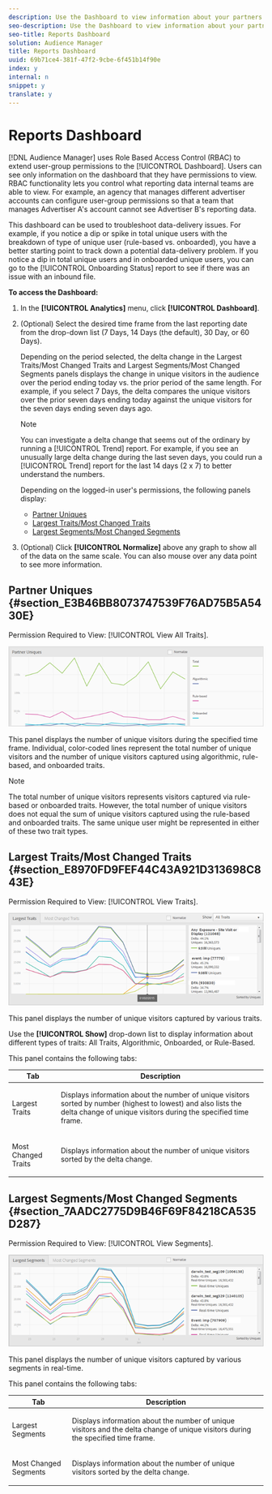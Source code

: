 ```yaml
---
description: Use the Dashboard to view information about your partners' unique visitor counts broken down by trait types and segments for a specified time frame.
seo-description: Use the Dashboard to view information about your partners' unique visitor counts broken down by trait types and segments for a specified time frame.
seo-title: Reports Dashboard
solution: Audience Manager
title: Reports Dashboard
uuid: 69b71ce4-381f-47f2-9cbe-6f451b14f90e
index: y
internal: n
snippet: y
translate: y
---
```


# Reports Dashboard

[!DNL  Audience Manager] uses Role Based Access Control (RBAC) to extend user-group permissions to the [!UICONTROL  Dashboard]. Users can see only information on the dashboard that they have permissions to view. RBAC functionality lets you control what reporting data internal teams are able to view. For example, an agency that manages different advertiser accounts can configure user-group permissions so that a team that manages Advertiser A's account cannot see Advertiser B's reporting data. 

This dashboard can be used to troubleshoot data-delivery issues. For example, if you notice a dip or spike in total unique users with the breakdown of type of unique user (rule-based vs. onboarded), you have a better starting point to track down a potential data-delivery problem. If you notice a dip in total unique users and in onboarded unique users, you can go to the [!UICONTROL  Onboarding Status] report to see if there was an issue with an inbound file. 

**To access the Dashboard:** 

1. In the **[!UICONTROL  Analytics]** menu, click **[!UICONTROL  Dashboard]**. 

1. (Optional) Select the desired time frame from the last reporting date from the drop-down list (7 Days, 14 Days (the default), 30 Day, or 60 Days). 

   Depending on the period selected, the delta change in the Largest Traits/Most Changed Traits and Largest Segments/Most Changed Segments panels displays the change in unique visitors in the audience over the period ending today vs. the prior period of the same length. For example, if you select 7 Days, the delta compares the unique visitors over the prior seven days ending today against the unique visitors for the seven days ending seven days ago. 


   >[!NOTE]
   >
   >You can investigate a delta change that seems out of the ordinary by running a [!UICONTROL  Trend] report. For example, if you see an unusually large delta change during the last seven days, you could run a [!UICONTROL  Trend] report for the last 14 days (2 x 7) to better understand the numbers. 


   Depending on the logged-in user's permissions, the following panels display: 


    * [ Partner Uniques ](../../c_features/c_analytics/c_dashboard.md#section_E3B46BB8073747539F76AD75B5A5430E)
    * [ Largest Traits/Most Changed Traits ](../../c_features/c_analytics/c_dashboard.md#section_E8970FD9FEF44C43A921D313698C843E)
    * [ Largest Segments/Most Changed Segments ](../../c_features/c_analytics/c_dashboard.md#section_7AADC2775D9B46F69F84218CA535D287)


1. (Optional) Click **[!UICONTROL  Normalize]** above any graph to show all of the data on the same scale. You can also mouse over any data point to see more information. 


## Partner Uniques {#section_E3B46BB8073747539F76AD75B5A5430E}

Permission Required to View: [!UICONTROL  View All Traits]. 

![](assets/partner_uniques.png) 

This panel displays the number of unique visitors during the specified time frame. Individual, color-coded lines represent the total number of unique visitors and the number of unique visitors captured using algorithmic, rule-based, and onboarded traits. 


>[!NOTE]
>
>The total number of unique visitors represents visitors captured via rule-based or onboarded traits. However, the total number of unique visitors does not equal the sum of unique visitors captured using the rule-based and onboarded traits. The same unique user might be represented in either of these two trait types.



## Largest Traits/Most Changed Traits {#section_E8970FD9FEF44C43A921D313698C843E}

Permission Required to View: [!UICONTROL  View Traits]. 

![](assets/largest_traits.png) 

This panel displays the number of unique visitors captured by various traits. 

Use the **[!UICONTROL  Show]** drop-down list to display information about different types of traits: All Traits, Algorithmic, Onboarded, or Rule-Based. 

This panel contains the following tabs: 

<table id="table_DA48BDEB4E0143BEA4EB85AC26FF6AE3"> 
 <thead> 
  <tr> 
   <th colname="col1" class="entry"> Tab </th> 
   <th colname="col2" class="entry"> Description </th> 
  </tr> 
 </thead>
 <tbody> 
  <tr> 
   <td colname="col1"> <p>Largest Traits </p> </td> 
   <td colname="col2"> <p>Displays information about the number of unique visitors sorted by number (highest to lowest) and also lists the delta change of unique visitors during the specified time frame. </p> </td> 
  </tr> 
  <tr> 
   <td colname="col1"> <p>Most Changed Traits </p> </td> 
   <td colname="col2"> <p>Displays information about the number of unique visitors sorted by the delta change. </p> </td> 
  </tr> 
 </tbody> 
</table>


## Largest Segments/Most Changed Segments {#section_7AADC2775D9B46F69F84218CA535D287}

Permission Required to View: [!UICONTROL  View Segments]. 

![](assets/largest_segments.png) 

This panel displays the number of unique visitors captured by various segments in real-time. 

This panel contains the following tabs: 

<table id="table_8E22E0579FA74C5A86CC40B40B2548BE"> 
 <thead> 
  <tr> 
   <th colname="col1" class="entry"> Tab </th> 
   <th colname="col2" class="entry"> Description </th> 
  </tr> 
 </thead>
 <tbody> 
  <tr> 
   <td colname="col1"> <p>Largest Segments </p> </td> 
   <td colname="col2"> <p>Displays information about the number of unique visitors and the delta change of unique visitors during the specified time frame. </p> </td> 
  </tr> 
  <tr> 
   <td colname="col1"> <p>Most Changed Segments </p> </td> 
   <td colname="col2"> <p>Displays information about the number of unique visitors sorted by the delta change. </p> </td> 
  </tr> 
 </tbody> 
</table>

